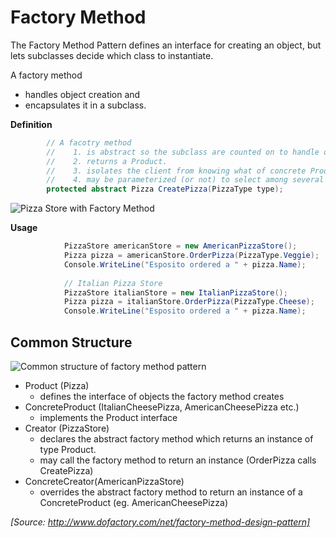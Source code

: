 ﻿# Factory Method

The Factory Method Pattern defines an interface for creating an object, but lets subclasses decide which class to instantiate.

A factory method
* handles object creation and
* encapsulates it in a subclass.

**Definition**
```cs
        // A facotry method
        //    1. is abstract so the subclass are counted on to handle object creation.
        //    2. returns a Product.
        //    3. isolates the client from knowing what of concrete Product is actually created.
        //    4. may be parameterized (or not) to select among several variations of a product.
        protected abstract Pizza CreatePizza(PizzaType type);
```

![Pizza Store with Factory Method](/Diagrams/FactoryMethod.png)

**Usage**
```cs
            PizzaStore americanStore = new AmericanPizzaStore();
            Pizza pizza = americanStore.OrderPizza(PizzaType.Veggie);
            Console.WriteLine("Esposito ordered a " + pizza.Name);
            
            // Italian Pizza Store
            PizzaStore italianStore = new ItalianPizzaStore();
            Pizza pizza = italianStore.OrderPizza(PizzaType.Cheese);
            Console.WriteLine("Esposito ordered a " + pizza.Name);
```

## Common Structure

![Common structure of factory method pattern](http://www.dofactory.com/images/diagrams/net/factory.gif)

* Product (Pizza)
  * defines the interface of objects the factory method creates
* ConcreteProduct (ItalianCheesePizza, AmericanCheesePizza etc.)
  * implements the Product interface
* Creator  (PizzaStore)
  * declares the abstract factory method which returns an instance of type Product.
  * may call the factory method to return an instance (OrderPizza calls CreatePizza)
* ConcreteCreator(AmericanPizzaStore)
  * overrides the abstract factory method to return an instance of a ConcreteProduct (eg. AmericanCheesePizza)

_[Source: http://www.dofactory.com/net/factory-method-design-pattern]_
